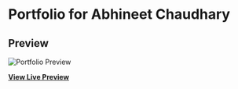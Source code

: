 # Portfolio for Abhineet Chaudhary

## Preview

![Portfolio Preview](https://github.com/abhineet09/abhineet09.github.io/blob/main/portfolio_preview.png)

**[View Live Preview](https://abhineet09.github.io/)**

